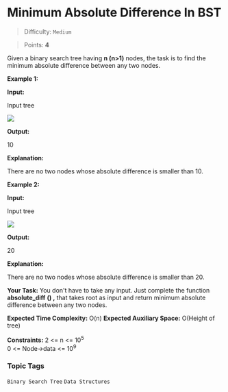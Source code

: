 # Minimum Absolute Difference In BST

> Difficulty: `Medium`

> Points: **4**

Given a binary search tree having **n (n>1)**  nodes, the task is to find the minimum absolute difference between any two nodes.

**Example 1:**

**Input:**

Input tree

![](https://media.geeksforgeeks.org/img-practice/prod/addEditProblem/712351/Web/Other/blobid0_1709057446.png)

**Output:**

10

**Explanation:**

There are no two nodes whose absolute difference is smaller than 10.


**Example 2:**

**Input:**

Input tree

![](https://media.geeksforgeeks.org/img-practice/prod/addEditProblem/712351/Web/Other/blobid2_1709058082.png)

**Output:**

20

**Explanation:**

There are no two nodes whose absolute difference is smaller than 20.


**Your Task:**
You don't have to take any input. Just complete the function **absolute\_diff** **() ,** that takes root as input and return minimum absolute difference between any two nodes.

**Expected Time Complexity:**  O(n)
**Expected Auxiliary Space:**  O(Height of tree)

**Constraints:** 2 <= n <= 10<sup>5<br></sup>0 <= Node->data <= 10<sup>9</sup>

### Topic Tags
`Binary Search Tree`  `Data Structures`
